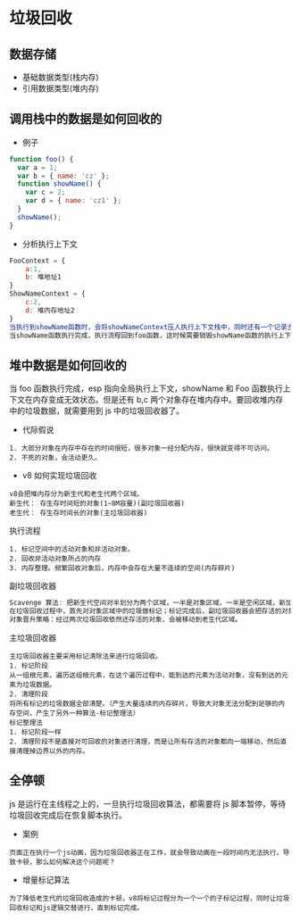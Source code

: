 # 垃圾回收

## 数据存储

- 基础数据类型(栈内存)
- 引用数据类型(堆内存)

## 调用栈中的数据是如何回收的

- 例子

```js
function foo() {
  var a = 1;
  var b = { name: 'cz' };
  function showName() {
    var c = 2;
    var d = { name: 'cz1' };
  }
  showName();
}
```

- 分析执行上下文

```js
FooContext = {
    a:1,
    b: 堆地址1
}
ShowNameContext = {
    c:2,
    d: 堆内存地址2
}
当执行到showName函数时，会将showNameContext压人执行上下文栈中，同时还有一个记录当前执行状态的指针(esp)，表示当前正在执行的上下文。
当showName函数执行完成，执行流程回到foo函数，这时候需要销毁showName函数的执行上下文，js会将esp下移到foo函数的执行上下文。
```

## 堆中数据是如何回收的

当 foo 函数执行完成，esp 指向全局执行上下文，showName 和 Foo 函数执行上下文在内存变成无效状态。但是还有 b,c 两个对象存在堆内存中。要回收堆内存中的垃圾数据，就需要用到 js 中的垃圾回收器了。

- 代际假说

```
1. 大部分对象在内存中存在的时间很短，很多对象一经分配内存，很快就变得不可访问。
2. 不死的对象，会活动更久。
```

- v8 如何实现垃圾回收

```
v8会把堆内存分为新生代和老生代两个区域。
新生代： 存生存时间短的对象(1~8M容量)(副垃圾回收器)
老生代： 存生存时间长的对象(主垃圾回收器)

```

执行流程

```
1. 标记空间中的活动对象和非活动对象。
2. 回收非活动对象所占的内存
3. 内存整理。频繁回收对象后，内存中会存在大量不连续的空间(内存碎片)
```

副垃圾回收器

```js
Scavenge 算法: 把新生代空间对半划分为两个区域，一半是对象区域，一半是空闲区域，新加入的对象会存放到对象区域，当对象区域快被写满时，就需要执行一次垃圾清理。
在垃圾回收过程中，首先对对象区域中的垃圾做标记；标记完成后，副垃圾回收器会把存活的对象复制到空闲区域，并排序。然后将对象区域和空间区域进行角色翻转。
对象晋升策略：经过两次垃圾回收依然还存活的对象，会被移动到老生代区域。
```

主垃圾回收器

```
主垃圾回收器主要采用标记清除法来进行垃圾回收。
1. 标记阶段
从一组根元素，遍历这组根元素，在这个遍历过程中，能到达的元素为活动对象，没有到达的元素为垃圾数据。
2. 清理阶段
将所有标记的垃圾数据全部清楚。（产生大量连续的内存碎片，导致大对象无法分配到足够的内存空间，产生了另外一种算法-标记整理法）
标记整理法
1. 标记阶段一样
2. 清理阶段不是直接对可回收的对象进行清理，而是让所有存活的对象都向一端移动，然后直接清理掉边界以外的内存。
```

## 全停顿

js 是运行在主线程之上的，一旦执行垃圾回收算法，都需要将 js 脚本暂停，等待垃圾回收完成后在恢复脚本执行。

- 案例

```
页面正在执行一个js动画，因为垃圾回收器正在工作，就会导致动画在一段时间内无法执行，导致卡顿，那么如何解决这个问题呢？
```

- 增量标记算法

```
为了降低老生代的垃圾回收造成的卡顿，v8将标记过程分为一个一个的子标记过程，同时让垃圾回收标记和js逻辑交替进行，直到标记完成。
```
